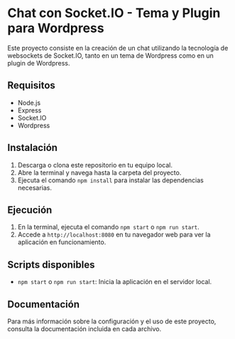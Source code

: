 # Chat con Socket.IO - Tema y Plugin para Wordpress

Este proyecto consiste en la creación de un chat utilizando la tecnología de websockets de Socket.IO, tanto en un tema de Wordpress como en un plugin de Wordpress.

## Requisitos
- Node.js
- Express
- Socket.IO
- Wordpress

## Instalación
1. Descarga o clona este repositorio en tu equipo local.
2. Abre la terminal y navega hasta la carpeta del proyecto.
3. Ejecuta el comando `npm install` para instalar las dependencias necesarias.

## Ejecución
1. En la terminal, ejecuta el comando `npm start` o `npm run start`.
2. Accede a `http://localhost:8080` en tu navegador web para ver la aplicación en funcionamiento.

## Scripts disponibles
- `npm start` o `npm run start`: Inicia la aplicación en el servidor local.

## Documentación
Para más información sobre la configuración y el uso de este proyecto, consulta la documentación incluida en cada archivo.
